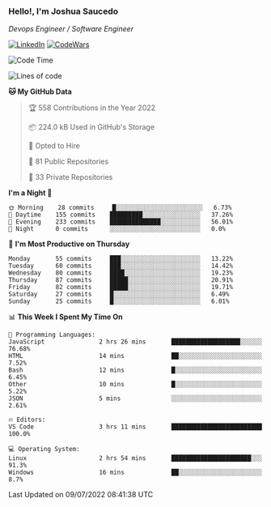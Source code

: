 ### Hello!, I'm Joshua Saucedo
*Devops Engineer / Software Engineer*  

[![LinkedIn](https://img.shields.io/badge/LinkedIn-0073b1?logo=linkedin&style=flat-square&logoColor=white)](https://www.linkedin.com/in/joshua-nathanael-saucedo-uriarte-bb0336169/)
[![CodeWars](https://www.codewars.com/users/joshuansu0897/badges/micro)](https://www.codewars.com/users/joshuansu0897)

<!--START_SECTION:waka-->
![Code Time](http://img.shields.io/badge/Code%20Time-0%20secs-blue)

![Lines of code](https://img.shields.io/badge/From%20Hello%20World%20I%27ve%20Written-2%20Million%20lines%20of%20code-blue)

**🐱 My GitHub Data** 

> 🏆 558 Contributions in the Year 2022
 > 
> 📦 224.0 kB Used in GitHub's Storage 
 > 
> 💼 Opted to Hire
 > 
> 📜 81 Public Repositories 
 > 
> 🔑 33 Private Repositories  
 > 
**I'm a Night 🦉** 

```text
🌞 Morning    28 commits     █░░░░░░░░░░░░░░░░░░░░░░░░   6.73% 
🌆 Daytime    155 commits    █████████░░░░░░░░░░░░░░░░   37.26% 
🌃 Evening    233 commits    ██████████████░░░░░░░░░░░   56.01% 
🌙 Night      0 commits      ░░░░░░░░░░░░░░░░░░░░░░░░░   0.0%

```
📅 **I'm Most Productive on Thursday** 

```text
Monday       55 commits     ███░░░░░░░░░░░░░░░░░░░░░░   13.22% 
Tuesday      60 commits     ███░░░░░░░░░░░░░░░░░░░░░░   14.42% 
Wednesday    80 commits     ████░░░░░░░░░░░░░░░░░░░░░   19.23% 
Thursday     87 commits     █████░░░░░░░░░░░░░░░░░░░░   20.91% 
Friday       82 commits     █████░░░░░░░░░░░░░░░░░░░░   19.71% 
Saturday     27 commits     █░░░░░░░░░░░░░░░░░░░░░░░░   6.49% 
Sunday       25 commits     █░░░░░░░░░░░░░░░░░░░░░░░░   6.01%

```


📊 **This Week I Spent My Time On** 

```text
💬 Programming Languages: 
JavaScript               2 hrs 26 mins       ███████████████████░░░░░░   76.68% 
HTML                     14 mins             ██░░░░░░░░░░░░░░░░░░░░░░░   7.52% 
Bash                     12 mins             █░░░░░░░░░░░░░░░░░░░░░░░░   6.45% 
Other                    10 mins             █░░░░░░░░░░░░░░░░░░░░░░░░   5.22% 
JSON                     5 mins              ░░░░░░░░░░░░░░░░░░░░░░░░░   2.61%

🔥 Editors: 
VS Code                  3 hrs 11 mins       █████████████████████████   100.0%

💻 Operating System: 
Linux                    2 hrs 54 mins       ██████████████████████░░░   91.3% 
Windows                  16 mins             ██░░░░░░░░░░░░░░░░░░░░░░░   8.7%

```


 Last Updated on 09/07/2022 08:41:38 UTC
<!--END_SECTION:waka-->
